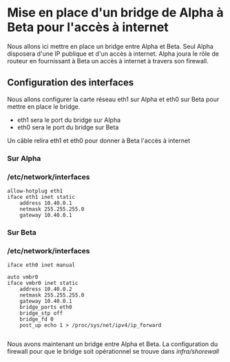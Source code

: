 # Mise en place d'un bridge de Alpha à Beta pour l'accès à internet

Nous allons ici mettre en place un bridge entre Alpha et Beta. Seul Alpha disposera d'une IP publique et d'un accès à internet. Alpha joura le rôle de routeur en fournissant à Beta un accès à internet à travers son firewall.

## Configuration des interfaces
Nous allons configurer la carte réseau eth1 sur Alpha et eth0 sur Beta pour mettre en place le bridge.

- eth1 sera le port du bridge sur Alpha
- eth0 sera le port du bridge sur Beta

Un câble relira eth1 et eth0 pour donner à Beta l'accès à internet

### Sur Alpha
### /etc/network/interfaces
```
allow-hotplug eth1
iface eth1 inet static
	address 10.40.0.1
	netmask 255.255.255.0
	gateway	10.40.0.1
```

### Sur Beta
### /etc/network/interfaces

```
iface eth0 inet manual

auto vmbr0
iface vmbr0 inet static
	address 10.40.0.2
	netmask 255.255.255.0
	gateway 10.40.0.1
	bridge_ports eth0
	bridge_stp off
	bridge_fd 0
	post_up echo 1 > /proc/sys/net/ipv4/ip_forward
	
```

Nous avons maintenant un bridge entre Alpha et Beta. La configuration du firewall pour que le bridge soit opérationnel se trouve dans _infra/shorewall_